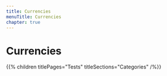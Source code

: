 ```yaml
---
title: Currencies
menuTitle: Currencies
chapter: true
---
```


# Currencies

{{% children titlePages="Tests" titleSections="Categories" /%}}